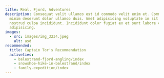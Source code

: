 ```yaml
---
title: Real, Fjord, Adventures
description: Consequat velit ullamco est id commodo velit enim et. Commodo nisi
  minim deserunt dolor ullamco duis. Amet adipisicing voluptate in sit tempor
  nostrud culpa incididunt. Incididunt dolor fugiat ex et sunt labore culpa
  adipisicing.
images:
  - src: images/img_3234.jpeg
    alt: asd
recommended:
  title: Captain Tor's Recommendation
  activeties:
    - balestrand-fjord-angling/index
    - snowshoe-hike-in-balestrand/index
    - family-expedition/index
---
```

